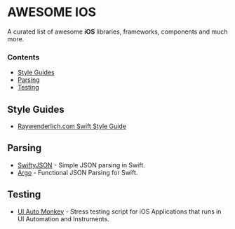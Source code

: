 # AWESOME IOS

A curated list of awesome __iOS__ libraries, frameworks, components and much more.

### Contents

- [Style Guides](#style-guides)
- [Parsing](#parsing)
- [Testing](#testing)

## Style Guides
 * [Raywenderlich.com Swift Style Guide](https://github.com/raywenderlich/swift-style-guide)

## Parsing
 * [SwiftyJSON](https://github.com/SwiftyJSON/SwiftyJSON) - Simple JSON parsing in Swift.
 * [Argo](https://github.com/thoughtbot/Argo) - Functional JSON Parsing for Swift.

## Testing
 * [UI Auto Monkey](https://github.com/jonathanpenn/ui-auto-monkey) - Stress testing script for iOS Applications that runs in UI Automation and Instruments.
